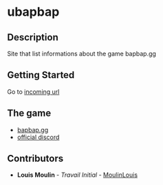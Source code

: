 # ubapbap

## Description

Site that list informations about the game bapbap.gg

## Getting Started

Go to [incoming url](null)

## The game

- [bapbap.gg](bapbap.gg)
- [official discord](https://discord.gg/T8UEC8f4)

## Contributors

- **Louis Moulin** - *Travail Initial* - [MoulinLouis](https://github.com/MoulinLouis)
